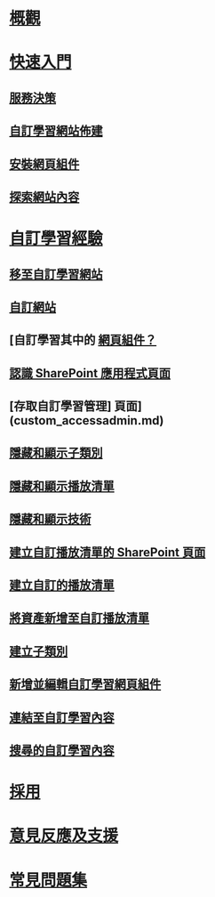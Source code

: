 # [概觀](index.md)
# [快速入門](prereqs.md)
## [服務決策](servicedecisions.md)
## [自訂學習網站佈建](installsitepackage.md)
## [安裝網頁組件](installwebpart.md)
## [探索網站內容](sitecontent.md)
# [自訂學習經驗](custom_overview.md)
## [移至自訂學習網站](custom_goto.md)
## [自訂網站](custom_edithelp.md)
## [自訂學習其中的 [網頁組件？](custom_whereiswebpart.md)
## [認識 SharePoint 應用程式頁面](custom_apppages.md)
## [存取自訂學習管理] 頁面](custom_accessadmin.md)
## [隱藏和顯示子類別](custom_hideshowsub.md)
## [隱藏和顯示播放清單](custom_hideshowplaylists.md)
## [隱藏和顯示技術](custom_hideshowtech.md)
## [建立自訂播放清單的 SharePoint 頁面](custom_createnewpage.md)
## [建立自訂的播放清單](custom_createnewplaylist.md)
## [將資產新增至自訂播放清單](custom_addassets.md)
## [建立子類別](custom_createnewcat.md)
## [新增並編輯自訂學習網頁組件](custom_addwebpart.md)
## [連結至自訂學習內容](custom_linking.md)
## [搜尋的自訂學習內容](custom_search.md)
# [採用](driveadoption.md)
# [意見反應及支援](feedback.md)
# [常見問題集](faq.md)

